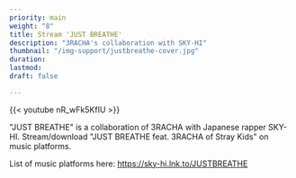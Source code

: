 ```yaml
---
priority: main
weight: "8"
title: Stream 'JUST BREATHE'
description: "3RACHA's collaboration with SKY-HI"
thumbnail: "/img-support/justbreathe-cover.jpg"
duration:
lastmod:
draft: false

---
```

{{< youtube nR_wFk5KfIU >}}

"JUST BREATHE" is a collaboration of 3RACHA with Japanese rapper SKY-HI. Stream/download "JUST BREATHE feat. 3RACHA of Stray Kids" on music platforms.

List of music platforms here:
https://sky-hi.lnk.to/JUSTBREATHE
